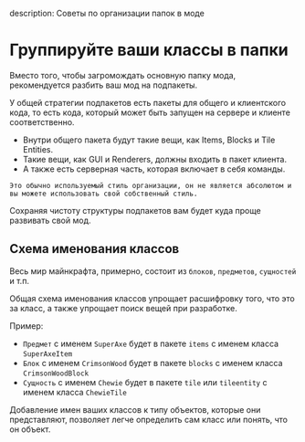description: Советы по организации папок в моде

# Группируйте ваши классы в папки

Вместо того, чтобы загромождать основную папку мода, рекомендуется разбить ваш мод на подпакеты.

У общей стратегии подпакетов есть пакеты для общего и клиентского кода, то есть кода, который может быть запущен на сервере и клиенте соответственно.
* Внутри общего пакета будут такие вещи, как Items, Blocks и Tile Entities. 
* Такие вещи, как GUI и Renderers, должны входить в пакет клиента.
* А также есть серверная часть, которая включает в себя команды.

`Это обычно используемый стиль организации, он не является абсолютом и вы можете использовать свой собственный стиль.`

Сохраняя чистоту структуры подпакетов вам будет куда проще развивать свой мод.

## Схема именования классов

Весь мир майнкрафта, примерно, состоит из `блоков`, `предметов`, `сущностей` и т.п.

Общая схема именования классов упрощает расшифровку того, что это за класс, а также упрощает поиск вещей при разработке.

Пример:

* `Предмет` с именем `SuperAxe` будет в пакете `items` с именем класса `SuperAxeItem`
* `Блок` с именем `CrimsonWood` будет в пакете `blocks` с именем класса `CrimsonWoodBlock`
* `Сущность` с именем `Chewie` будет в пакете `tile` или `tileentity` с именем класса `ChewieTile`

Добавление имен ваших классов к типу объектов, которые они представляют, позволяет легче определить сам класс или понять, что он объект.